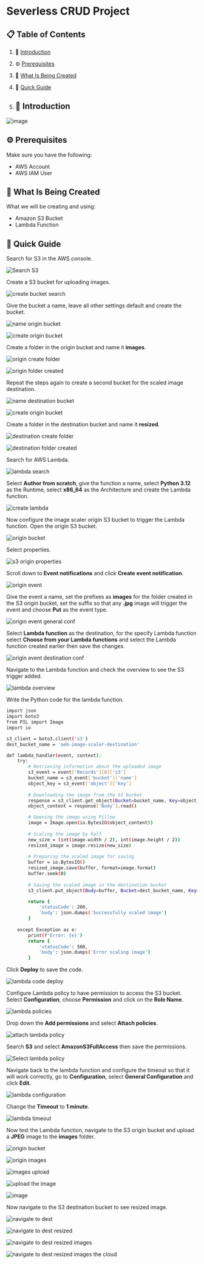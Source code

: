# Severless CRUD Project

## 📋 <a name="table">Table of Contents</a>

1. 🤖 [Introduction](#introduction)
2. ⚙️ [Prerequisites](#prerequisites)
3. 🔋 [What Is Being Created](#what-is-being-created)
4. 🤸 [Quick Guide](#quick-guide)

5. ## <a name="introduction">🤖 Introduction</a>

![image](https://github.com/user-attachments/assets/c432e301-8f60-40d9-af21-a4549a0ce356)




## <a name="prerequisites">⚙️ Prerequisites</a>

Make sure you have the following:

- AWS Account
- AWS IAM User

## <a name="what-is-being-created">🔋 What Is Being Created</a>

What we will be creating and using:

- Amazon S3 Bucket
- Lambda Function

## <a name="quick-guide">🤸 Quick Guide</a>

Search for S3 in the AWS console.

![Search S3](https://github.com/user-attachments/assets/95398f1d-6257-474d-b49a-77cb97a1b1b9)

Create a S3 bucket for uploading images.

![create bucket search](https://github.com/user-attachments/assets/2036b96c-cc53-4041-87c0-df699d85ec0d)

Give the bucket a name, leave all other settings default and create the bucket.

![name origin bucket](https://github.com/user-attachments/assets/9ea47637-0ce6-45ea-b183-7c65e5765a6f)

![create origin bucket](https://github.com/user-attachments/assets/70c0b4a2-37fa-4148-8571-9957457b00f8)

Create a folder in the origin bucket and name it **images**.

![origin create folder](https://github.com/user-attachments/assets/07417f85-09fb-44fd-935f-4d05a5211afb)

![origin folder created](https://github.com/user-attachments/assets/2e93c6df-5242-4c42-ae15-636dff402e23)

Repeat the steps again to create a second bucket for the scaled image destination.

![name destination bucket](https://github.com/user-attachments/assets/f223fc1f-6ccc-45d4-b7d2-e88ed4942de2)

![create origin bucket](https://github.com/user-attachments/assets/401867b2-fc4c-46d5-9b9e-83203d89c652)

Create a folder in the destination bucket and name it **resized**.

![destination create folder](https://github.com/user-attachments/assets/e5b819bd-47e2-4831-9bd5-eecc85e792ad)

![destination folder created](https://github.com/user-attachments/assets/04667814-438c-4458-aada-f51cd475ba10)


Search for AWS Lambda.

![lambda search](https://github.com/user-attachments/assets/2cdf007b-71e3-402b-a694-f199d6cadd21)

Select **Author from scratch**, give the function a name, select **Python 3.12** as the Runtime, select **x86_64** as the 
Architecture and create the Lambda function.

![create lambda](https://github.com/user-attachments/assets/23daad29-ecee-483e-a442-ce20e3b71a09)

Now configure the image scaler origin S3 bucket to trigger the Lambda function. Open the origin S3 bucket.

![origin bucket](https://github.com/user-attachments/assets/d8439e59-57c4-432f-a08d-49f4c61e5d78)

Select properties.

![s3 origin properties](https://github.com/user-attachments/assets/826e708e-9f13-4316-8736-959c2a2d0160)

Scroll down to **Event notifications** and click **Create event notification**.

![origin event](https://github.com/user-attachments/assets/9228958e-5b68-4483-8fbd-da506ee71073)

Give the event a name, set the prefixes as **images** for the folder created in the S3 origin bucket, set the suffix so that 
any **.jpg** image will trigger the event and choose **Put** as the event type.

![origin event general conf](https://github.com/user-attachments/assets/7a949018-b366-49ac-8dee-27d4a157df9b)

Select **Lambda function** as the destination, for the specify Lambda function select **Choose from your Lambda functions**
and select the Lambda function created earlier then save the changes.

![origin event destination conf](https://github.com/user-attachments/assets/86a1f5fd-c85f-4331-9a27-9bc36e41bf5a)

Navigate to the Lambda function and check the overview to see the S3 trigger added.

![lambda overview](https://github.com/user-attachments/assets/4d797ac0-c19c-411a-ba05-f511fd2e17c6)


Write the Python code for the lambda function.

```bash
import json
import boto3
from PIL import Image
import io

s3_client = boto3.client('s3')
dest_bucket_name = 'aeb-image-scaler-destination'

def lambda_handler(event, context):
    try:
        # Retrieving information about the uploaded image
        s3_event = event['Records'][0]['s3']
        bucket_name = s3_event['bucket']['name']
        object_key = s3_event['object']['key']
        
        # Downloading the image from the S3 bucket
        response = s3_client.get_object(Bucket=bucket_name, Key=object_key)
        object_content = response['Body'].read()

        # Opening the image using Pillow
        image = Image.open(io.BytesIO(object_content))
        
        # Scaling the image by half
        new_size = (int(image.width / 2), int(image.height / 2))
        resized_image = image.resize(new_size)
        
        # Preparing the scaled image for saving
        buffer = io.BytesIO()
        resized_image.save(buffer, format=image.format)
        buffer.seek(0)
        
        # Saving the scaled image in the destination bucket
        s3_client.put_object(Body=buffer, Bucket=dest_bucket_name, Key=f'resized/{object_key}')

        return {
            'statusCode': 200,
            'body': json.dumps('Successfully scaled image')
        }
        
    except Exception as e:
        print(f'Error: {e}')
        return {
            'statusCode': 500,
            'body': json.dumps('Error scaling image')
        }
```

Click **Deploy** to save the code.

![lambda code deploy](https://github.com/user-attachments/assets/79bbc483-9dfd-4c78-8c65-9a20f6f5fe38)

Configure Lambda policy to have permission to access the S3 bucket. Select **Configuration**, choose **Permission** and click on the **Role Name**.

![lambda policies](https://github.com/user-attachments/assets/342c48e3-77cf-4d5c-8dc3-1b769f30262d)

Drop down the **Add permissions** and select **Attach policies**.

![attach lambda policy](https://github.com/user-attachments/assets/f7d0d28f-aecf-4aa7-b927-b5d5e58589fe)

Search **S3** and select **AmazonS3FullAccess** then save the permissions.

![Select lambda policy](https://github.com/user-attachments/assets/ed900918-7b72-4a41-a366-a543695c20fe)

Navigate back to the lambda function and configure the timeout so that it will work correctly, go to **Configuration**, select **General Configuration** and click **Edit**. 

![lambda configuration](https://github.com/user-attachments/assets/c7c2228d-9236-484a-a098-a08a656632a8)

Change the **Timeout** to **1 minute**.

![lambda timeout](https://github.com/user-attachments/assets/f3ff78ac-16c0-47a1-ac7e-58f2b0fa8a81)

Now test the Lambda function, navigate to the S3 origin bucket and upload a **JPEG** image to the **images** folder.

![origin bucket](https://github.com/user-attachments/assets/9a87eace-69af-4d89-9ac5-47d8f4fdcf35)

![origin images](https://github.com/user-attachments/assets/111922b6-2f52-4d37-b679-21079686a7f8)

![images upload](https://github.com/user-attachments/assets/a101e025-7768-41bc-927e-7703c4af50cf)

![upload the image](https://github.com/user-attachments/assets/630798ca-026b-46c5-a42f-df4e47fad213)

![image](https://github.com/user-attachments/assets/a5931138-6271-4a29-ae5f-461f40b1afe4)

Now navigate to the S3 destination bucket to see resized image.

![navigate to dest](https://github.com/user-attachments/assets/2f758c87-fb64-4c20-bbe8-833157c0fdd8)

![navigate to dest resized](https://github.com/user-attachments/assets/ee847e12-0a68-4377-927c-254495cd3cfd)

![navigate to dest resized images](https://github.com/user-attachments/assets/63c8d3b5-d57a-4a64-b8ea-403b808b9b83)

![navigate to dest resized images the cloud](https://github.com/user-attachments/assets/c22dc9b6-cdc4-4986-a21a-d878b72b0278)
